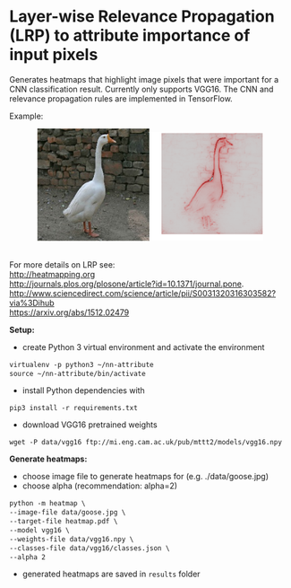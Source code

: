 # Layer-wise Relevance Propagation (LRP) to attribute importance of input pixels
Generates heatmaps that highlight image pixels that were important for a CNN classification result.
Currently only supports VGG16. The CNN and relevance propagation rules are implemented in TensorFlow.

Example:

<div align="center">
  <img src="https://raw.githubusercontent.com/clennan/nn-attribute/master/src/readme_files/goose.jpg" style="width: 200px;">
  <img src="https://raw.githubusercontent.com/clennan/nn-attribute/master/src/readme_files/goose_hm.png" style="width: 200px;"><br><br>
</div>

For more details on LRP see:  
http://heatmapping.org  
http://journals.plos.org/plosone/article?id=10.1371/journal.pone.  
http://www.sciencedirect.com/science/article/pii/S0031320316303582?via%3Dihub  
https://arxiv.org/abs/1512.02479


**Setup:**
- create Python 3 virtual environment and activate the environment
```
virtualenv -p python3 ~/nn-attribute
source ~/nn-attribute/bin/activate
```

- install Python dependencies with
```
pip3 install -r requirements.txt
```


- download VGG16 pretrained weights
```
wget -P data/vgg16 ftp://mi.eng.cam.ac.uk/pub/mttt2/models/vgg16.npy
```


**Generate heatmaps:**
- choose image file to generate heatmaps for (e.g. ./data/goose.jpg)
- choose alpha (recommendation: alpha=2)
```
python -m heatmap \
--image-file data/goose.jpg \
--target-file heatmap.pdf \
--model vgg16 \
--weights-file data/vgg16.npy \
--classes-file data/vgg16/classes.json \
--alpha 2
```

- generated heatmaps are saved in `results` folder
